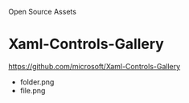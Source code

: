 Open Source Assets

# Xaml-Controls-Gallery
https://github.com/microsoft/Xaml-Controls-Gallery

- folder.png
- file.png
